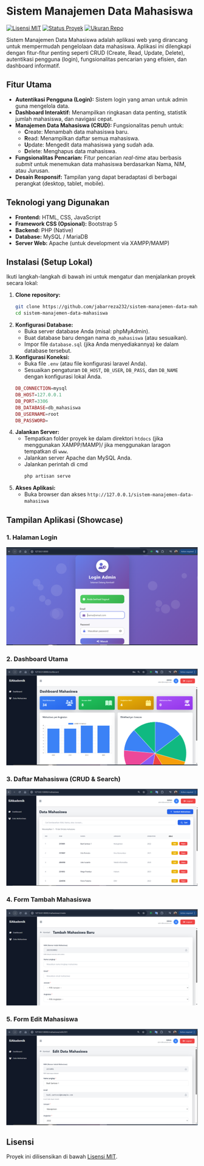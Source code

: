 # Sistem Manajemen Data Mahasiswa

[![Lisensi MIT](https://img.shields.io/badge/Lisensi-MIT-green.svg)](https://opensource.org/licenses/MIT)
[![Status Proyek](https://img.shields.io/badge/Status-Aktif-brightgreen.svg)](https://github.com/jabarreza232/sistem-manajemen-data-mahasiswa.git)
[![Ukuran Repo](https://img.shields.io/github/repo-size/jabarreza232/sistem-manajemen-data-mahasiswa.git?label=Ukuran%20Repo)](https://github.com/jabarreza232/sistem-manajemen-data-mahasiswa.git)

Sistem Manajemen Data Mahasiswa adalah aplikasi web yang dirancang untuk mempermudah pengelolaan data mahasiswa. Aplikasi ini dilengkapi dengan fitur-fitur penting seperti CRUD (Create, Read, Update, Delete), autentikasi pengguna (login), fungsionalitas pencarian yang efisien, dan dashboard informatif.

## Fitur Utama

* **Autentikasi Pengguna (Login):** Sistem login yang aman untuk admin guna mengelola data.
* **Dashboard Interaktif:** Menampilkan ringkasan data penting, statistik jumlah mahasiswa, dan navigasi cepat.
* **Manajemen Data Mahasiswa (CRUD):** Fungsionalitas penuh untuk:
    * **C**reate: Menambah data mahasiswa baru.
    * **R**ead: Menampilkan daftar semua mahasiswa.
    * **U**pdate: Mengedit data mahasiswa yang sudah ada.
    * **D**elete: Menghapus data mahasiswa.
* **Fungsionalitas Pencarian:** Fitur pencarian *real-time* atau berbasis *submit* untuk menemukan data mahasiswa berdasarkan Nama, NIM, atau Jurusan.
* **Desain Responsif:** Tampilan yang dapat beradaptasi di berbagai perangkat (desktop, tablet, mobile).

## Teknologi yang Digunakan

* **Frontend:** HTML, CSS, JavaScript
* **Framework CSS (Opsional):** Bootstrap 5
* **Backend:** PHP (Native)
* **Database:** MySQL / MariaDB
* **Server Web:** Apache (untuk development via XAMPP/MAMP)

## Instalasi (Setup Lokal)

Ikuti langkah-langkah di bawah ini untuk mengatur dan menjalankan proyek secara lokal:

1.  **Clone repository:**
    ```bash
    git clone https://github.com/jabarreza232/sistem-manajemen-data-mahasiswa.git
    cd sistem-manajemen-data-mahasiswa
    ```
2.  **Konfigurasi Database:**
    * Buka server database Anda (misal: phpMyAdmin).
    * Buat database baru dengan nama `db_mahasiswa` (atau sesuaikan).
    * Impor file `database.sql` (jika Anda menyediakannya) ke dalam database tersebut.
3.  **Konfigurasi Koneksi:**
    * Buka file `.env` (atau file konfigurasi laravel Anda).
    * Sesuaikan pengaturan `DB_HOST`, `DB_USER`, `DB_PASS`, dan `DB_NAME` dengan konfigurasi lokal Anda.
    ```php
    DB_CONNECTION=mysql
    DB_HOST=127.0.0.1
    DB_PORT=3306
    DB_DATABASE=db_mahasiswa
    DB_USERNAME=root
    DB_PASSWORD=

    ```
4.  **Jalankan Server:**
    * Tempatkan folder proyek ke dalam direktori `htdocs` (jika menggunakan XAMPP/MAMP)/ jika menggunakan laragon tempatkan di `www`.
    * Jalankan server Apache dan MySQL Anda.
    * Jalankan perintah di cmd
         ```bash
        php artisan serve
         ```
5.  **Akses Aplikasi:**
    * Buka browser dan akses `http://127.0.0.1/sistem-manajemen-data-mahasiswa`

## Tampilan Aplikasi (Showcase)

### 1. Halaman Login
![alt text](https://github.com/jabarreza232/sistem-manajemen-data-mahasiswa/blob/master/resources/images/ss1.PNG)
### 2. Dashboard Utama
![alt text](https://github.com/jabarreza232/sistem-manajemen-data-mahasiswa/blob/master/resources/images/ss2.PNG)
### 3. Daftar Mahasiswa (CRUD & Search)
![alt text](https://github.com/jabarreza232/sistem-manajemen-data-mahasiswa/blob/master/resources/images/ss3.PNG)
### 4. Form Tambah Mahasiswa
![alt text](https://github.com/jabarreza232/sistem-manajemen-data-mahasiswa/blob/master/resources/images/ss4.PNG)
### 5. Form Edit Mahasiswa
![alt text](https://github.com/jabarreza232/sistem-manajemen-data-mahasiswa/blob/master/resources/images/ss5.PNG)
## Lisensi

Proyek ini dilisensikan di bawah [Lisensi MIT](LICENSE).
